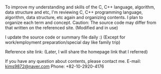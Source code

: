 To improve my understanding and skills of the C, C++ language, algorithm, data structure and etc,
I'm reviewing C, C++ programming language, algorithm, data structure, etc again and organizing contents.
I plan to organize each term and concept.
Caution: The source code may differ from that written on the referenced site. (Modified and in use)

I update the source code or summary file daily :) (Except for work/employment preparation/special day like family trip)

Reference site link:  (Later, I will share the homepage link that I referred)

If you have any question about contents, please contact me.
E-mail: kims9872@naver.com
Phone: +82-10-2920-4176

